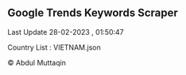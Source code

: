 

## Google Trends Keywords Scraper 
 
Last Update 28-02-2023 , 01:50:47

Country List :
VIETNAM.json



© Abdul Muttaqin 
